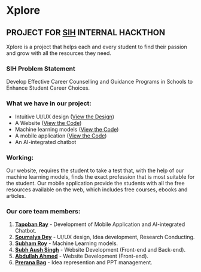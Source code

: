 # Xplore

## PROJECT FOR [SIH](https://www.sih.gov.in/) INTERNAL HACKTHON

Xplore is a project that helps each and every student to find their passion and grow with all the resources they need.

### SIH Problem Statement

Develop Effective Career Counselling and Guidance Programs in Schools to Enhance Student Career Choices. 

### What we have in our project:

- Intuitive UI/UX design ([View the Design](UI-UX))
- A Website ([View the Code](web))
- Machine learning models ([View the Code](ml_model))
- A mobile application ([View the Code](mobile-app/front-end/hackathon_mobile_app/lib))
- An AI-integrated chatbot

### Working:

Our website, requires the student to take a test that, with the help of our machine learning models, finds the exact profession that is most suitable for the student. Our mobile application provide the students with all the free resources available on the web, which includes free courses, ebooks and articles.

### Our core team members:

1. [**Tapoban Ray**](https://www.linkedin.com/in/tapobanray/) - Development of Mobile Application and AI-integrated Chatbot.
2. [**Soumalya Dey**](https://www.linkedin.com/in/soumalya-dey-82949b270/) - UI/UX design, Idea development, Research Conducting.
3. [**Subham Roy**](https://www.linkedin.com/in/subham-roy-b82b00277/) - Machine Learning models.
4. [**Subh Aush Singh**](https://www.linkedin.com/in/subh-aush-singh-2198512ab/) - Website Development (Front-end and Back-end).
5. [**Abdullah Ahmed**](https://www.linkedin.com/in/abdullah-ahmed-8b1351320?utm_source=share&utm_campaign=share_via&utm_content=profile&utm_medium=android_app) - Website Development (Front-end).
6. [**Prerana Bag**](https://www.linkedin.com/in/prerana-bag-511352320/) - Idea represention and PPT management.

